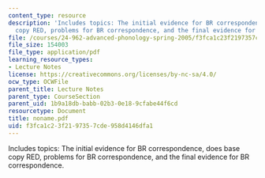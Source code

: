 ```yaml
---
content_type: resource
description: 'Includes topics: The initial evidence for BR correspondence, does base
  copy RED, problems for BR correspondence, and the final evidence for BR correspondence.'
file: /courses/24-962-advanced-phonology-spring-2005/f3fca1c23f2197357cde958d4146dfa1_noname.pdf
file_size: 154003
file_type: application/pdf
learning_resource_types:
- Lecture Notes
license: https://creativecommons.org/licenses/by-nc-sa/4.0/
ocw_type: OCWFile
parent_title: Lecture Notes
parent_type: CourseSection
parent_uid: 1b9a18db-babb-02b3-0e18-9cfabe44f6cd
resourcetype: Document
title: noname.pdf
uid: f3fca1c2-3f21-9735-7cde-958d4146dfa1
---
```

Includes topics: The initial evidence for BR correspondence, does base copy RED, problems for BR correspondence, and the final evidence for BR correspondence.